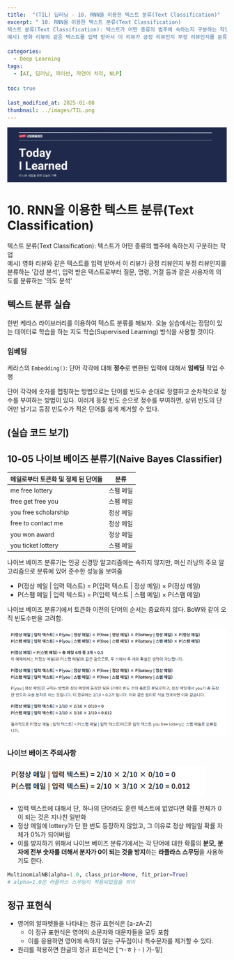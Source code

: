 ```yaml
---
title:  "(TIL) 딥러닝 - 10. RNN을 이용한 텍스트 분류(Text Classification)"
excerpt: " 10. RNN을 이용한 텍스트 분류(Text Classification)
텍스트 분류(Text Classification): 텍스트가 어떤 종류의 범주에 속하는지 구분하는 작업    
예시) 영화 리뷰와 같은 텍스트를 입력 받아서 이 리뷰가 긍정 리뷰인지 부정 리뷰인지를 분류하는 '감성 분석',"

categories:
  - Deep Learning
tags:
  - [AI, 딥러닝, 파이썬, 자연어 처리, NLP]

toc: true

last_modified_at: 2025-01-08
thumbnail: ../images/TIL.png
---
```

![](/images/../images/TIL.png)

# 10. RNN을 이용한 텍스트 분류(Text Classification)
텍스트 분류(Text Classification): 텍스트가 어떤 종류의 범주에 속하는지 구분하는 작업    
예시) 영화 리뷰와 같은 텍스트를 입력 받아서 이 리뷰가 긍정 리뷰인지 부정 리뷰인지를 분류하는 '감성 분석', 입력 받은 텍스트로부터 질문, 명령, 거절 등과 같은 사용자의 의도를 분류하는 '의도 분석' 

## 텍스트 분류 실습
한번 케라스 라이브러리를 이용하여 텍스트 분류를 해보자. 오늘 실습에서는 정답이 있는 데이터로 학습을 하는 지도 학습(Supervised Learning) 방식을 사용할 것이다.

### 임베딩
케라스의 `Embedding()`: 단어 각각에 대해 **정수**로 변환된 입력에 대해서 **임베딩** 작업 수행

단어 각각에 숫자를 맵핑하는 방법으로는 단어를 빈도수 순대로 정렬하고 순차적으로 정수를 부여하는 방법이 있다. 이러게 등장 빈도 순으로 정수를 부여하면, 상위 빈도의 단어만 남기고 등장 빈도수가 적은 단어를 쉽게 제거할 수 있다.

(실습 코드 보기)
----

##  10-05 나이브 베이즈 분류기(Naive Bayes Classifier)
| 메일로부터 토큰화 및 정제 된 단어들 | 분류     |
|----------------------------------|----------|
| me free lottery                 | 스팸 메일 |
| free get free you               | 스팸 메일 |
| you free scholarship            | 정상 메일 |
| free to contact me              | 정상 메일 |
| you won award                   | 정상 메일 |
| you ticket lottery              | 스팸 메일 |


나이브 베이즈 분류기는 인공 신경망 알고리즘에는 속하지 않지만, 머신 러닝의 주요 알고리즘으로 분류에 있어 준수한 성능을 보여줌

- P(정상 메일 | 입력 텍스트) = P(입력 텍스트 | 정상 메일) × P(정상 메일)
- P(스팸 메일 | 입력 텍스트) = P(입력 텍스트 | 스팸 메일) × P(스팸 메일)

나이브 베이즈 분류기에서 토큰화 이전의 단어의 순서는 중요하지 않다. BoW와 같이 오직 빈도수만을 고려함.


![](/images/../images/2025-01-09-18-07-05.png)


### 나이브 베이즈 주의사항
![](/images/../images/2025-01-09-18-09-16.png)

- 입력 텍스트에 대해서 단, 하나의 단어라도 훈련 텍스트에 없었다면 확률 전체가 0이 되는 것은 지나친 일반화
- 정상 메일에 lottery가 단 한 번도 등장하지 않았고, 그 이유로 정상 메일일 확률 자체가 0%가 되어버림
- 이를 방지하기 위해서 나이브 베이즈 분류기에서는 각 단어에 대한 확률의 **분모, 분자에 전부 숫자를 더해서 분자가 0이 되는 것을 방지**하는 **라플라스 스무딩**을 사용하기도 한다.

```py
MultinomialNB(alpha=1.0, class_prior=None, fit_prior=True)
# alpha=1.0은 라플라스 스무딩이 적용되었음을 의미
```

## 정규 표현식
- 영어의 알파벳들을 나타내는 정규 표현식은 [a-zA-Z]
    - 이 정규 표현식은 영어의 소문자와 대문자들을 모두 포함
    - 이를 응용하면 영어에 속하지 않는 구두점이나 특수문자를 제거할 수 있다.
- 원리를 적용하면 한글의 정규 표현식은 [ㄱ-ㅎㅏ-ㅣ가-힣]